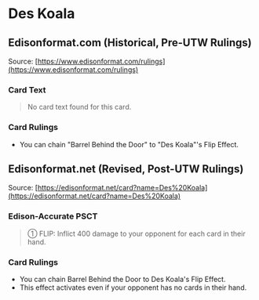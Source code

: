 # Des Koala

## Edisonformat.com (Historical, Pre-UTW Rulings)

Source: [https://www.edisonformat.com/rulings](https://www.edisonformat.com/rulings)

### Card Text

> No card text found for this card.

### Card Rulings

*   You can chain "Barrel Behind the Door" to "Des Koala"'s Flip Effect.

## Edisonformat.net (Revised, Post-UTW Rulings)

Source: [https://edisonformat.net/card?name=Des%20Koala](https://edisonformat.net/card?name=Des%20Koala)

### Edison-Accurate PSCT

> ① FLIP: Inflict 400 damage to your opponent for each card in their hand.

### Card Rulings

*   You can chain Barrel Behind the Door to Des Koala's Flip Effect.
*   This effect activates even if your opponent has no cards in their hand.
            